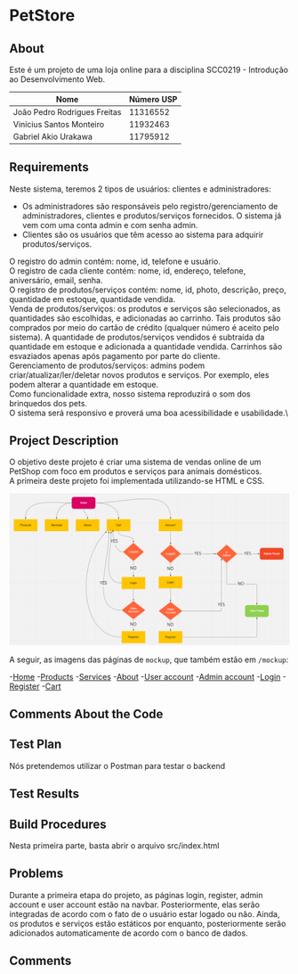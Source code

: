 # PetStore
## About

Este é um projeto de uma loja online para a disciplina SCC0219 - Introdução ao Desenvolvimento Web.

| Nome | Número USP |
| ------ | ------ |
| João Pedro Rodrigues Freitas | 11316552 |
| Vinícius Santos Monteiro | 11932463 |
| Gabriel Akio Urakawa | 11795912 |


## Requirements
Neste sistema, teremos 2 tipos de usuários: clientes e administradores:
- Os administradores são responsáveis pelo registro/gerenciamento de administradores, clientes e produtos/serviços fornecidos. O sistema já vem com uma conta admin e com senha admin.
- Clientes são os usuários que têm acesso ao sistema para adquirir produtos/serviços.

O registro do admin contém: nome, id, telefone e usuário.\
O registro de cada cliente contém: nome, id, endereço, telefone, aniversário, email, senha.\
O registro de produtos/serviços contém: nome, id, photo, descrição, preço, quantidade em estoque, quantidade vendida.\
Venda de produtos/serviços: os produtos e serviços são selecionados, as quantidades são escolhidas, e adicionadas ao carrinho. Tais produtos são comprados por meio do cartão de crédito (qualquer número é aceito pelo sistema). A quantidade de produtos/serviços vendidos é subtraída da quantidade em estoque e adicionada a quantidade vendida. Carrinhos são esvaziados apenas após pagamento por parte do cliente.\
Gerenciamento de produtos/serviços: admins podem criar/atualizar/ler/deletar novos produtos e serviços. Por exemplo, eles podem alterar a quantidade em estoque.\
Como funcionalidade extra, nosso sistema reproduzirá o som dos brinquedos dos pets.\
O sistema será responsivo e proverá uma boa acessibilidade e usabilidade.\

## Project Description
O objetivo deste projeto é criar uma sistema de vendas online de um PetShop com foco em produtos e serviços para animais domésticos.\
A primeira deste projeto foi implementada utilizando-se HTML e CSS.

![Diagrama de navegação](/mockup/DiagramaNavegacao.png)

A seguir, as imagens das páginas de `mockup`, que também estão em `/mockup`:

-[Home](/mockup/)
-[Products](/mockup/)
-[Services](/mockup/)
-[About](/mockup/)
-[User account](/mockup/)
-[Admin account](/mockup/)
-[Login](/mockup/)
-[Register](/mockup/)
-[Cart](/mockup/)

## Comments About the Code

## Test Plan
Nós pretendemos utilizar o Postman para testar o backend

## Test Results

## Build Procedures
Nesta primeira parte, basta abrir o arquivo src/index.html

## Problems
Durante a primeira etapa do projeto, as páginas login, register, admin account e user account estão na navbar. Posteriormente, elas serão integradas de acordo com o fato
de o usuário estar logado ou não. Ainda, os produtos e serviços estão estáticos por enquanto, posteriormente serão adicionados automaticamente de acordo com o banco de dados.

## Comments